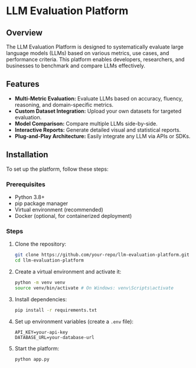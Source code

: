 # LLM Evaluation Platform

## Overview
The LLM Evaluation Platform is designed to systematically evaluate large language models (LLMs) based on various metrics, use cases, and performance criteria. This platform enables developers, researchers, and businesses to benchmark and compare LLMs effectively.

## Features
- **Multi-Metric Evaluation:** Evaluate LLMs based on accuracy, fluency, reasoning, and domain-specific metrics.
- **Custom Dataset Integration:** Upload your own datasets for targeted evaluation.
- **Model Comparison:** Compare multiple LLMs side-by-side.
- **Interactive Reports:** Generate detailed visual and statistical reports.
- **Plug-and-Play Architecture:** Easily integrate any LLM via APIs or SDKs.

## Installation
To set up the platform, follow these steps:

### Prerequisites
- Python 3.8+
- pip package manager
- Virtual environment (recommended)
- Docker (optional, for containerized deployment)

### Steps
1. Clone the repository:
   ```bash
   git clone https://github.com/your-repo/llm-evaluation-platform.git
   cd llm-evaluation-platform
   ```
2. Create a virtual environment and activate it:
   ```bash
   python -m venv venv
   source venv/bin/activate # On Windows: venv\Scripts\activate
   ```
3. Install dependencies:
   ```bash
   pip install -r requirements.txt
   ```
4. Set up environment variables (create a `.env` file):
   ```env
   API_KEY=your-api-key
   DATABASE_URL=your-database-url
   ```
5. Start the platform:
   ```bash
   python app.py
   ```



